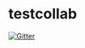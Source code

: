 # testcollab

[![Gitter](https://badges.gitter.im/denglert/testcollab.svg)](https://gitter.im/denglert/testcollab?utm_source=badge&utm_medium=badge&utm_campaign=pr-badge&utm_content=badge)